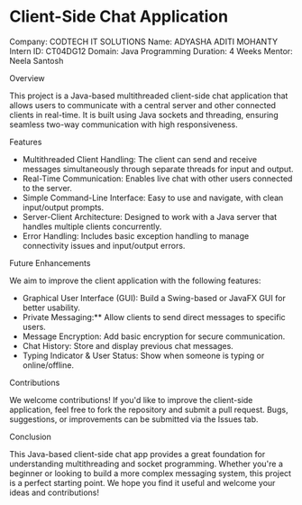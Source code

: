 # Client-Side Chat Application

Company: CODTECH IT SOLUTIONS
Name: ADYASHA ADITI MOHANTY 
Intern ID: CT04DG12
Domain: Java Programming
Duration: 4 Weeks
Mentor: Neela Santosh



Overview

This project is a Java-based multithreaded client-side chat application that allows users to communicate with a central server and other connected clients in real-time. It is built using Java sockets and threading, ensuring seamless two-way communication with high responsiveness.



 Features

- Multithreaded Client Handling: The client can send and receive messages simultaneously through separate threads for input and output.
- Real-Time Communication: Enables live chat with other users connected to the server.
- Simple Command-Line Interface: Easy to use and navigate, with clean input/output prompts.
- Server-Client Architecture: Designed to work with a Java server that handles multiple clients concurrently.
- Error Handling: Includes basic exception handling to manage connectivity issues and input/output errors.

 

 Future Enhancements

We aim to improve the client application with the following features:

- Graphical User Interface (GUI): Build a Swing-based or JavaFX GUI for better usability.
- Private Messaging:** Allow clients to send direct messages to specific users.
- Message Encryption: Add basic encryption for secure communication.
- Chat History: Store and display previous chat messages.
- Typing Indicator & User Status: Show when someone is typing or online/offline.


 Contributions

We welcome contributions! If you'd like to improve the client-side application, feel free to fork the repository and submit a pull request. Bugs, suggestions, or improvements can be submitted via the Issues tab.



Conclusion

This Java-based client-side chat app provides a great foundation for understanding multithreading and socket programming. Whether you're a beginner or looking to build a more complex messaging system, this project is a perfect starting point.
We hope you find it useful and welcome your ideas and contributions!


